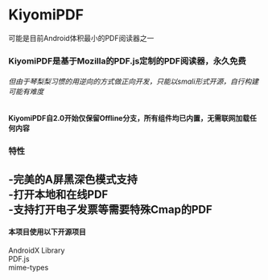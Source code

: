 # KiyomiPDF
可能是目前Android体积最小的PDF阅读器之一  

### KiyomiPDF是基于Mozilla的PDF.js定制的PDF阅读器，永久免费  
###### 但由于琴梨梨习惯的用逆向的方式做正向开发，只能以smali形式开源，自行构建可能有难度  

#### KiyomiPDF自2.0开始仅保留Offline分支，所有组件均已内置，无需联网加载任何内容  

### 特性  
-完美的A屏黑深色模式支持  
-打开本地和在线PDF  
-支持打开电子发票等需要特殊Cmap的PDF  
-


#### 本项目使用以下开源项目  
AndroidX Library  
PDF.js  
mime-types
